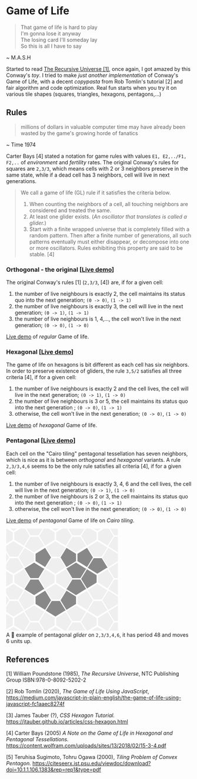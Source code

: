 # Game of Life
> That game of life is hard to play  
I'm gonna lose it anyway  
The losing card I'll someday lay  
So this is all I have to say  

~ M.A.S.H

Started to read [The Recursive Universe [1]](https://www.amazon.co.uk/Recursive-Universe-Complexity-Scientific-Knowledge/dp/048649098X), 
once again, I got amazed by this Conway's _toy_. I tried to make _just another implementation_ of Conway's Game of Life, with
a decent _copypasta_ from Rob Tomlin's tutorial [2] and fair algorithm and code optimization. Real fun starts when you
try it on various tile shapes (squares, triangles, hexagons, pentagons,...)

## Rules
> millions of dollars in valuable computer time may have already been wasted by the game's growing horde of fanatics

~ Time 1974  

Carter Bays [4] stated a notation for game rules with values `E1, E2,../F1, F2,..` of _environment_ and _fertility_ rates.
The original Conway's rules for squares are `2,3/3`, which means cells with 2 or 3 neighbors preserve in the same state, 
while if a dead cell has 3 neighbors, cell will live in next generations.

>We call a game of life (GL) rule if it satisfies the criteria below.
>1. When counting the neighbors of a cell, all touching neighbors are considered and treated the same.
>2. At least one glider exists. (_An oscillator that translates is called a glider._)
>3. Start with a finite wrapped universe that is completely filled with a random pattern. Then after a finite number of 
generations, all such patterns eventually must either disappear, or decompose into one or more oscillators. 
Rules exhibiting this property are said to be stable. [4]


### Orthogonal - the original [[Live demo](https://matejker.github.io/game-of-life/life.html)]
The original Conway's rules [1] (`2,3/3`, [4]) are, if for a given cell:
1. the number of live neighbours is exactly 2, the cell maintains its status quo into the next generation; `(0 -> 0)`, `(1 -> 1)`
2. the number of live neighbours is exactly 3, the cell will live in the next generation; `(0 -> 1)`, `(1 -> 1)`
3. the number of live neighbours is 1, 4,..., the cell won't live in the next generation; `(0 -> 0)`, `(1 -> 0)`

[Live demo](https://matejker.github.io/game-of-life/life.html) of _regular_ Game of life.

### Hexagonal [[Live demo](https://matejker.github.io/game-of-life/hexagonal.html)]
The game of life on hexagons is bit different as each cell has six neighbors. In order to preserve existence of gliders,
the rule `3,5/2` satisfies all three criteria [4], 
if for a given cell:  
1. the number of live neighbours is exactly 2 and the cell lives, the cell will live in the next generation; `(0 -> 1)`, `(1 -> 0)`  
2. the number of live neighbours is 3 or 5, the cell maintains its status quo into the next generation ; `(0 -> 0)`, `(1 -> 1)`
3. otherwise, the cell won't live in the next generation; `(0 -> 0)`, `(1 -> 0)`

[Live demo](https://matejker.github.io/game-of-life/hexagonal.html) of _hexagonal_ Game of life. 

### Pentagonal [[Live demo](https://matejker.github.io/game-of-life/pentagonal.html)]
Each cell on the "Cairo tiling" pentagonal tessellation has seven neighbors, which is nice as it is between _orthogonal_
and _hexagonal_ variants. A rule `2,3/3,4,6` seems to be the only rule satisfies all criteria [4], 
if for a given cell:  
1. the number of live neighbours is exactly 3, 4, 6 and the cell lives, the cell will live in the next generation; `(0 -> 1)`, `(1 -> 0)`  
2. the number of live neighbours is 2 or 3, the cell maintains its status quo into the next generation ; `(0 -> 0)`, `(1 -> 1)`
3. otherwise, the cell won't live in the next generation; `(0 -> 0)`, `(1 -> 0)`

[Live demo](https://matejker.github.io/game-of-life/pentagonal.html) of _pentagonal_ Game of life on _Cairo tiling_. 

![](./docs/glider/shrimp.png)  
A :fried_shrimp: example of pentagonal _glider_ on `2,3/3,4,6`, it has period 48 and moves 6 units up.

## References
[1] William Poundstone (1985), _The Recursive Universe_, NTC Publishing Group ISBN:978-0-8092-5202-2

[2] Rob Tomlin (2020), _The Game of Life Using JavaScript_,  
https://medium.com/javascript-in-plain-english/the-game-of-life-using-javascript-fc1aaec8274f

[3] James Tauber (?), _CSS Hexagon Tutorial._ https://jtauber.github.io/articles/css-hexagon.html  

[4] Carter Bays (2005) _A Note on the Game of Life in Hexagonal and Pentagonal Tessellations._ 
https://content.wolfram.com/uploads/sites/13/2018/02/15-3-4.pdf

[5] Teruhisa Sugimoto, Tohru Ogawa (2000), _Tiling Problem of Convex Pentagon._
https://citeseerx.ist.psu.edu/viewdoc/download?doi=10.1.1.106.1383&rep=rep1&type=pdf

